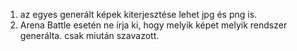 1. az egyes generált képek kiterjesztése lehet jpg és png is.
2. Arena Battle esetén ne írja ki, hogy melyik képet melyik rendszer generálta. csak miután szavazott.